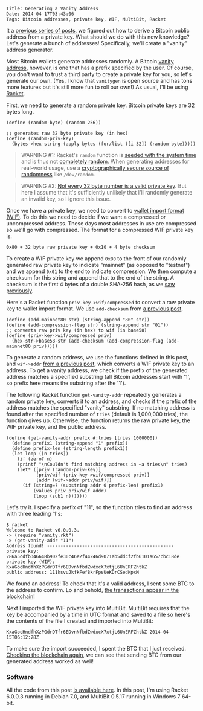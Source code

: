    Title: Generating a Vanity Address
    Date: 2014-04-17T03:43:06
    Tags: Bitcoin addresses, private key, WIF, MultiBit, Racket

It a [previous series of posts][LiT:addr], we figured out how to
derive a Bitcoin public address from a private key. What should we do
with this new knowledge? Let's generate a bunch of addresses!
Specifically, we'll create a "vanity" address generator.

[LiT:addr]: http://www.lostintransaction.com/blog/2014/03/14/computing-a-bitcoin-address-part-1-private-to-public-key/ "Computing a Bitcoin Address"

<!-- more -->

Most Bitcoin wallets generate addresses randomly.  A Bitcoin
[vanity address][bwiki:vanity], however, is one that has a prefix
specified by the user.  Of course, you don't want to trust a third
party to create a private key for you, so let's generate our
own. (Yes, I know that `vanitygen` is open source and has tons more
features but it's still more fun to roll our own!) As usual, I'll be
using [Racket](http://racket-lang.org).

[bwiki:vanity]: https://en.bitcoin.it/wiki/Vanitygen "Vanitygen"

First, we need to generate a random private key. Bitcoin private keys
are 32 bytes long.

```racket
(define (random-byte) (random 256))

;; generates raw 32 byte private key (in hex)
(define (random-priv-key)
  (bytes->hex-string (apply bytes (for/list ([i 32]) (random-byte)))))
```

> WARNING #1: Racket's `random` function is
  [seeded with the system time][docs:pseudo] and is thus not
  [completely random](https://cwe.mitre.org/data/definitions/337.html). When
  generating addresses for real-world usage, use a
  [cryptographically secure source of randomness][wiki:pseudo] like
  `/dev/random`.

[docs:pseudo]: http://docs.racket-lang.org/reference/generic-numbers.html?q=make-pseudo-random-generator#%28def._%28%28quote._~23~25kernel%29._make-pseudo-random-generator%29%29 "Racket docs: make-pseudo-random-generator"
[wiki:pseudo]: http://en.wikipedia.org/wiki/Cryptographically_secure_pseudorandom_number_generator "Wikipedia: Cryptographically secure pseudorandom number generator"

> WARNING #2:
  [Not every 32 byte number is a valid private key][bwiki:priv]. But
  here I assume that it's sufficiently unlikely that I'll randomly
  generate an invalid key, so I ignore this issue.

[bwiki:priv]: https://en.bitcoin.it/wiki/Private_key#Range_of_valid_private_keys "Range of valid private keys"

Once we have a private key, we need to convert to
[wallet import format (WIF)][bwiki:wif]. To do this we need to decide
if we want a compressed or uncompressed address. These days most
addresses in use are compressed so we'll go with compressed. The
format for a compressed WIF private key is:

    0x80 + 32 byte raw private key + 0x10 + 4 byte checksum
   
To create a WIF private key we append `0x80` to the front of our
randomly generated raw private key to indicate "mainnet" (as opposed to
"testnet") and we append `0x01` to the end to indicate compression. We
then compute a checksum for this string and append that to the end of
the string. A checksum is the first 4 bytes of a double SHA-256 hash,
as we [saw previously][LiT:wif].

[bwiki:wif]: https://en.bitcoin.it/wiki/WIF "Wallet import format"
[LiT:wif]: http://www.lostintransaction.com/blog/2014/04/09/computing-a-bitcoin-address-part-4-wallet-import-format-wif/ "Computing a Bitcoin Address, Part 4: Wallet Import Format (WIF)"

Here's a Racket function `priv-key->wif/compressed` to convert a raw
private key to wallet import format. We use `add-checksum` from
[a previous post][LiT:wif].

```racket
(define (add-mainnet80 str) (string-append "80" str))
(define (add-compression-flag str) (string-append str "01"))
;; converts raw priv key (in hex) to wif (in base58)
(define (priv-key->wif/compressed priv)
  (hex-str->base58-str (add-checksum (add-compression-flag (add-mainnet80 priv)))))
```

To generate a random address, we use the functions defined in this
post, and `wif->addr` [from a previous post][LiT:wif], which converts
a WIF private key to an address. To get a vanity address, we check if
the prefix of the generated address matches a specified substring (all
Bitcoin addresses start with '1', so prefix here means the substring
after the '1').

The following Racket function `get-vanity-addr` repeatedly generates a
random private key, converts it to an address, and checks if the
prefix of the address matches the specified "vanity" substring. If no
matching address is found after the specified number of `tries`
(default is 1,000,000 tries), the function gives up. Otherwise, the
function returns the raw private key, the WIF private key, and the
public address.

```racket
(define (get-vanity-addr prefix #:tries [tries 1000000])
  (define prefix1 (string-append "1" prefix))
  (define prefix-len (string-length prefix1))
  (let loop ([n tries])
    (if (zero? n)
    (printf "\nCouldn't find matching address in ~a tries\n" tries)
    (let* ([priv (random-priv-key)]
           [priv/wif (priv-key->wif/compressed priv)]
           [addr (wif->addr priv/wif)])
      (if (string=? (substring addr 0 prefix-len) prefix1)
          (values priv priv/wif addr)
          (loop (sub1 n)))))))
```

Let's try it. I specify a prefix of "11", so the function tries to
find an address with three leading '1's:

    $ racket
    Welcome to Racket v6.0.0.3.
    -> (require "vanity.rkt")
	-> (get-vanity-addr "11")
	Address found! -----------------------------------------------
	private key: 286a5cdfb346648b902fe30c46e2f44246d9071ab5ddcf2fb6101a657cbc18de
	private key (WIF): KxaGocHndfhXzPGdrDTfr6EDvnNfbdZwdxcX7xtjL6UnERFZhtkZ
	public address: 111ksvuJkfkFef8krFpsUeKDrCSedKpxM
	
We found an address! To check that it's a valid address, I sent some
BTC to the address to confirm. Lo and behold,
[the transactions appear in the blockchain][blockchain]!

[blockchain]: https://blockchain.info/address/111ksvuJkfkFef8krFpsUeKDrCSedKpxM "blockchain.info"

Next I imported the WIF private key into MultiBit. MultiBit requires
that the key be accompanied by a time in UTC format and saved to a
file so here's the contents of the file I created and imported into
MultiBit:

    KxaGocHndfhXzPGdrDTfr6EDvnNfbdZwdxcX7xtjL6UnERFZhtkZ 2014-04-15T06:12:28Z

To make sure the import succeeded, I spent the BTC that I just
received. [Checking the blockchain again][blockchain], we can see that
sending BTC from our generated address worked as well!

### Software

All the code from this post
[is available here](http://www.lostintransaction.com/code/vanity.rkt).
In this post, I'm using Racket 6.0.0.3 running in Debian 7.0, and
MultiBit 0.5.17 running in Windows 7 64-bit.
